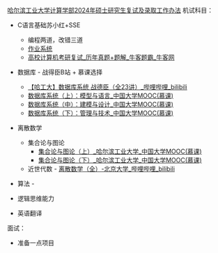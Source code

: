 [哈尔滨工业大学计算学部2024年硕士研究生复试及录取工作办法](https://www.cs.hit.edu.cn/2024/0324/c11474a340625/page.htm)
机试科目：

* C语言基础苏小红+SSE
  * 编程两道，改错三道
  * [作业系统](https://sse.hit.edu.cn/t/#/login)
  * [高校计算机考研复试_历年真题+题解_牛客题霸_牛客网](https://www.nowcoder.com/ta/kaoyan)
  
* 数据库 - 战得臣B站 + 慕课选择
  * [【哈工大】数据库系统 战德臣（全23讲）_哔哩哔哩_bilibili](https://www.bilibili.com/video/BV1HY4y1b72A/?spm_id_from=333.337.search-card.all.click)
  * [数据库系统（上）：模型与语言_中国大学MOOC(慕课)](https://www.icourse163.org/learn/HIT-1001516002?tid=1470930448#/learn/content?type=detail&id=1254990558&cid=1286561265)
  * [数据库系统（中）：建模与设计_中国大学MOOC(慕课)](https://www.icourse163.org/learn/HIT-1001554030?tid=1470918446#/learn/content)
  * [数据库系统（下）：管理与技术_中国大学MOOC(慕课)](https://www.icourse163.org/learn/HIT-1001578001?tid=1470929443#/learn/content)

* 离散数学
  * 集合论与图论 
    *  [集合论与图论（上）_哈尔滨工业大学_中国大学MOOC(慕课)](https://www.icourse163.org/course/HIT-1003779006)
    * [集合论与图论（下）_哈尔滨工业大学_中国大学MOOC(慕课)](https://www.icourse163.org/course/HIT-1003781003)
  * 近世代数 - [离散数学（全）-北京大学_哔哩哔哩_bilibili](https://www.bilibili.com/video/BV1BW411n7gw/?from=search&seid=218450162851990444&vd_source=ac87d7ae28f6f07eef275c93fb3f1cc9)
* 算法 -
* 逻辑思维能力
* 英语翻译

面试：

* 准备一点项目